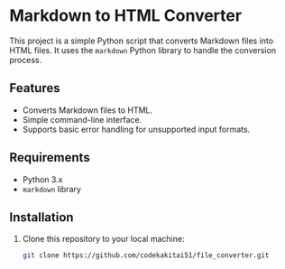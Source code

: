 # Markdown to HTML Converter

This project is a simple Python script that converts Markdown files into HTML files. It uses the `markdown` Python library to handle the conversion process.

## Features

- Converts Markdown files to HTML.
- Simple command-line interface.
- Supports basic error handling for unsupported input formats.

## Requirements

- Python 3.x
- `markdown` library

## Installation

1. Clone this repository to your local machine:

   ```bash
   git clone https://github.com/codekakitai51/file_converter.git
